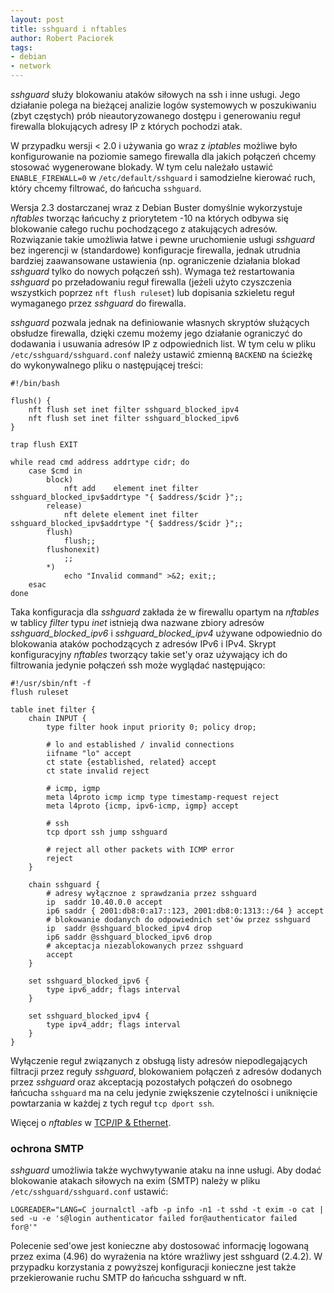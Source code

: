 ```yaml
---
layout: post
title: sshguard i nftables
author: Robert Paciorek
tags:
- debian
- network
---
```


*sshguard* służy blokowaniu ataków siłowych na ssh i inne usługi.
Jego działanie polega na bieżącej analizie logów systemowych w poszukiwaniu (zbyt częstych) prób nieautoryzowanego dostępu i generowaniu reguł firewalla blokujących adresy IP z których pochodzi atak.

W przypadku wersji &lt; 2.0 i używania go wraz z *iptables* możliwe było konfigurowanie na poziomie samego firewalla dla jakich połączeń chcemy stosować wygenerowane blokady.
W tym celu należało ustawić `ENABLE_FIREWALL=0` w `/etc/default/sshguard` i samodzielne kierować ruch, który chcemy filtrować, do łańcucha `sshguard`.

Wersja 2.3 dostarczanej wraz z Debian Buster domyślnie wykorzystuje *nftables* tworząc łańcuchy z priorytetem -10 na których odbywa się blokowanie całego ruchu pochodzącego z atakujących adresów.
Rozwiązanie takie umożliwia łatwe i pewne uruchomienie usługi *sshguard* bez ingerencji w (standardowe) konfiguracje firewalla, jednak utrudnia bardziej zaawansowane ustawienia (np. ograniczenie działania blokad *sshguard* tylko do nowych połączeń ssh).
Wymaga też restartowania *sshguard* po przeładowaniu reguł firewalla (jeżeli użyto czyszczenia wszystkich poprzez `nft flush ruleset`) lub dopisania szkieletu reguł wymaganego przez *sshguard* do firewalla.

*sshguard* pozwala jednak na definiowanie własnych skryptów służących obsłudze firewalla, dzięki czemu możemy jego działanie ograniczyć do dodawania i usuwania adresów IP z odpowiednich list.
W tym celu w pliku `/etc/sshguard/sshguard.conf` należy ustawić zmienną `BACKEND` na ścieżkę do wykonywalnego pliku o następującej treści:

	#!/bin/bash
	
	flush() {
		nft flush set inet filter sshguard_blocked_ipv4
		nft flush set inet filter sshguard_blocked_ipv6
	}
	
	trap flush EXIT
	
	while read cmd address addrtype cidr; do
		case $cmd in
			block)
				nft add    element inet filter sshguard_blocked_ipv$addrtype "{ $address/$cidr }";;
			release)
				nft delete element inet filter sshguard_blocked_ipv$addrtype "{ $address/$cidr }";;
			flush)
				flush;;
			flushonexit)
				;;
			*)
				echo "Invalid command" >&2; exit;;
		esac
	done

Taka konfiguracja dla *sshguard* zakłada że w firewallu opartym na *nftables* w tablicy *filter* typu *inet* istnieją dwa nazwane zbiory adresów *sshguard_blocked_ipv6* i *sshguard_blocked_ipv4* używane odpowiednio do blokowania ataków pochodzących z adresów IPv6 i IPv4.
Skrypt konfiguracyjny *nftables* tworzący takie set'y oraz używający ich do filtrowania jedynie połączeń ssh może wyglądać następująco:

	#!/usr/sbin/nft -f
	flush ruleset
	
	table inet filter {
		chain INPUT {
			type filter hook input priority 0; policy drop;
			
			# lo and established / invalid connections
			iifname "lo" accept
			ct state {established, related} accept
			ct state invalid reject
			
			# icmp, igmp
			meta l4proto icmp icmp type timestamp-request reject
			meta l4proto {icmp, ipv6-icmp, igmp} accept
			
			# ssh
			tcp dport ssh jump sshguard
			
			# reject all other packets with ICMP error
			reject
		}
		
		chain sshguard {
			# adresy wyłącznoe z sprawdzania przez sshguard
			ip  saddr 10.40.0.0 accept
			ip6 saddr { 2001:db8:0:a17::123, 2001:db8:0:1313::/64 } accept
			# blokowanie dodanych do odpowiednich set'ów przez sshguard
			ip  saddr @sshguard_blocked_ipv4 drop
			ip6 saddr @sshguard_blocked_ipv6 drop
			# akceptacja niezablokowanych przez sshguard
			accept
		}
		
		set sshguard_blocked_ipv6 {
			type ipv6_addr; flags interval
		}
		
		set sshguard_blocked_ipv4 {
			type ipv4_addr; flags interval
		}
	}

Wyłączenie reguł związanych z obsługą listy adresów niepodlegających filtracji przez reguły *sshguard*, blokowaniem połączeń z adresów dodanych przez *sshguard* oraz akceptacją pozostałych połączeń do osobnego łańcucha `sshguard` ma na celu jedynie zwiększenie czytelności i uniknięcie powtarzania w każdej z tych reguł `tcp dport ssh`.

Więcej o *nftables* w [TCP/IP &amp; Ethernet](http://www.opcode.eu.org/Sieci.pdf).


### ochrona SMTP

*sshguard* umożliwia także wychwytywanie ataku na inne usługi. Aby dodać blokowanie atakach siłowych na exim (SMTP) należy w pliku `/etc/sshguard/sshguard.conf` ustawić:

	LOGREADER="LANG=C journalctl -afb -p info -n1 -t sshd -t exim -o cat | sed -u -e 's@login authenticator failed for@authenticator failed for@'"

Polecenie sed'owe jest konieczne aby dostosować informację logowaną przez exima (4.96) do wyrażenia na które wrażliwy jest sshguard (2.4.2).
W przypadku korzystania z powyższej konfiguracji konieczne jest także przekierowanie ruchu SMTP do łańcucha sshguard w nft.
